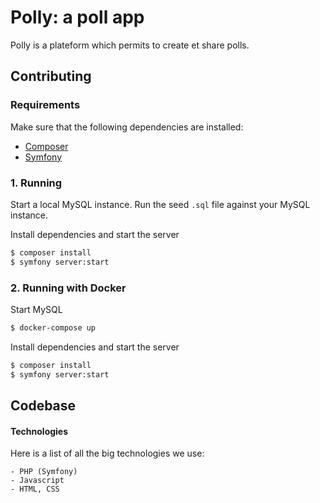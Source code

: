 # Polly: a poll app

Polly is a plateform which permits to create et share polls.

## Contributing

### Requirements

Make sure that the following dependencies are installed:

- [Composer](https://getcomposer.org/)
- [Symfony](https://symfony.com/)

### 1. Running

Start a local MySQL instance.
Run the seed `.sql` file against your MySQL instance.

Install dependencies and start the server

```bash
$ composer install
$ symfony server:start
```

### 2. Running with Docker

Start MySQL

```bash
$ docker-compose up
```

Install dependencies and start the server

```bash
$ composer install
$ symfony server:start
```

## Codebase

#### Technologies

Here is a list of all the big technologies we use:

    - PHP (Symfony)
    - Javascript
    - HTML, CSS
